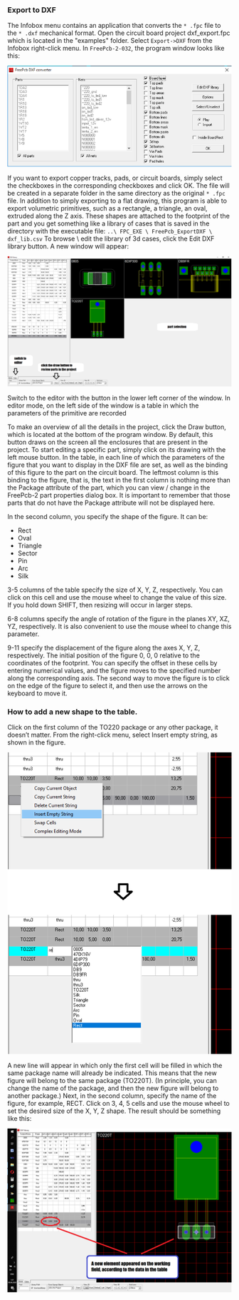 ### Export to DXF

The Infobox menu contains an application that converts the `* .fpc` file to the `* .dxf` mechanical format. Open the circuit board project dxf_export.fpc which is located in the "examples" folder. Select `Export->DXF` from the Infobox right-click menu. In `FreePcb-2-032`, the program window looks like this:

![](pictures/dxf_exp_1.png)

If you want to export copper tracks, pads, or circuit boards, simply select the checkboxes in the corresponding checkboxes and click OK. The file will be created in a separate folder in the same directory as the original `* .fpc` file.
In addition to simply exporting to a flat drawing, this program is able to export volumetric primitives, such as a rectangle, a triangle, an oval, extruded along the Z axis. These shapes are attached to the footprint of the part and you get something like a library of cases that is saved in the directory with the executable file: `..\ FPC_EXE \ FreePcb_ExportDXF \ dxf_lib.csv`
To browse \ edit the library of 3d cases, click the Edit DXF library button. A new window will appear:

![](pictures/dxf_exp_2.png)

Switch to the editor with the button in the lower left corner of the window. In editor mode, on the left side of the window is a table in which the parameters of the primitive are recorded

To make an overview of all the details in the project, click the Draw button, which is located at the bottom of the program window. By default, this button draws on the screen all the enclosures that are present in the project. To start editing a specific part, simply click on its drawing with the left mouse button. In the table, in each line of which the parameters of the figure that you want to display in the DXF file are set, as well as the binding of this figure to the part on the circuit board. The leftmost column is this binding to the figure, that is, the text in the first column is nothing more than the Package attribute of the part, which you can view / change in the FreePcb-2 part properties dialog box. It is important to remember that those parts that do not have the Package attribute will not be displayed here.

In the second column, you specify the shape of the figure. It can be:

* Rect
* Oval
* Triangle
* Sector
* Pin
* Arc
* Silk

3-5 columns of the table specify the size of X, Y, Z, respectively. You can click on this cell and use the mouse wheel to change the value of this size. If you hold down SHIFT, then resizing will occur in larger steps.

6-8 columns specify the angle of rotation of the figure in the planes XY, XZ, YZ, respectively. It is also convenient to use the mouse wheel to change this parameter.

9-11 specify the displacement of the figure along the axes X, Y, Z, respectively. The initial position of the figure 0, 0, 0 relative to the coordinates of the footprint. You can specify the offset in these cells by entering numerical values, and the figure moves to the specified number along the corresponding axis. The second way to move the figure is to click on the edge of the figure to select it, and then use the arrows on the keyboard to move it.

### How to add a new shape to the table.

Click on the first column of the TO220 package or any other package, it doesn’t matter. From the right-click menu, select Insert empty string, as shown in the figure. 

![](pictures/dxf_exp_3.png)

A new line will appear in which only the first cell will be filled in which the same package name will already be indicated. This means that the new figure will belong to the same package (TO220T). (In principle, you can change the name of the package, and then the new figure will belong to another package.) Next, in the second column, specify the name of the figure, for example, RECT. Click on 3, 4, 5 cells and use the mouse wheel to set the desired size of the X, Y, Z shape. The result should be something like this:

![](pictures/dxf_exp_4.png)
